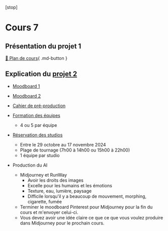 [stop]

# Cours 7

## Présentation du projet 1

[📁 Plan de cours](https://cmontmorency365-my.sharepoint.com/:w:/g/personal/flpilote_cmontmorency_qc_ca/EZ2zuGulqO9HvRUtBEgudsIBuWsRjKMxWLrHNtcz5q8kpA?e=yI52oj){ .md-button }   <br>

## Explication du [projet 2](projet_02.md)

* [Moodboard 1](https://www.youtube.com/watch?v=p03cRSbIQFU) 
* [Moodboard 2](https://www.youtube.com/watch?v=PnZnjSFHSzY)
  
* [Cahier de pré-production](https://cmontmorency365-my.sharepoint.com/:p:/g/personal/flpilote_cmontmorency_qc_ca/EROE8xk9chtLnZO33gl_hgMBOTZj9-KvitOQIIqjKQTZMw?e=wTnIyh)
* [Formation des équipes](https://cmontmorency365-my.sharepoint.com/:w:/g/personal/flpilote_cmontmorency_qc_ca/EWARe1xWaRBKjEki4WRvD0UBga173W95fjX9bzgzUINTXA?e=y2hwrM)
  * 4 ou 5 par équipe
* [Réservation des studios](https://teamup.com/ks5tb2ed4b9yetgo9v)
    * Entre le 29 octobre au 17 novembre 2024
    * Plage de tournage (7h00 à 14h00 ou 15h00 à 22h00)
    * 1 équipe par studio

* Production du AI
  * Midjourney et RunWay
    *  Avoir les droits des images
    *  Excelle pour les humains et les émotions
    *  Texture, eau, lumière, paysage
    *  Difficile lorsqu'il y a beaucoup de mouvement, morphing, cigarette, fumée
  * Terminer le moodboard Pinterest pour Midjourney pour la fin du cours et m'envoyer celui-ci.
  * Vous devez avoir une idée claire ce que ce que vous voulez produire dans Midjourney pour le prochain cours. 
  
